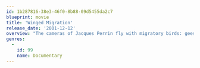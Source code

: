 ```yaml
---
id: 1b287816-38e3-46f0-8b88-09d5455da2c7
blueprint: movie
title: 'Winged Migration'
release_date: '2001-12-12'
overview: "The cameras of Jacques Perrin fly with migratory birds: geese, storks, cranes. The film begins with spring in North America and the migration to the Arctic; the flight is a community event for each species. Once in the Arctic, it's family time: courtship, nests, eggs, fledglings, and first flight. Chicks must soon fly south. Bad weather, hunters, and pollution take their toll. Then, the cameras go"
genres:
  -
    id: 99
    name: Documentary
---
```

